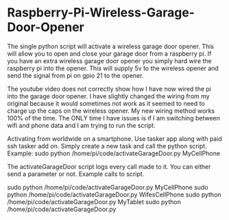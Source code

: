 # Raspberry-Pi-Wireless-Garage-Door-Opener

The single python script will activate a wireless garage door opener.  This will allow you to open and close your garage door from a raspberry pi.  If you have an extra wireless garage door opener you simply hard wire the raspberry pi into the opener.  This will supply 5v to the wireless opener and send the signal from pi on gpio 21 to the opener.  

The youtube video does not correctly show how I have now wired the pi into the garage door opener.  I have slightly changed the wiring from my original because it would sometimes not work as it seemed to need to charge up the caps on the wireless opener.  My new wiring method works 100% of the time.  The ONLY time I have issues is if I am switching between wifi and phone data and I am trying to run the script.

Activating from worldwide on a smartphone.
Use tasker app along with paid ssh tasker add on.  Simply create a new task and call the python script.
Example:  sudo python /home/pi/code/activateGarageDoor.py MyCellPhone

The activateGarageDoor script logs every call made to it.  You can either send a parameter or not.  Example calls to script.

sudo python /home/pi/code/activateGarageDoor.py MyCellPhone
sudo python /home/pi/code/activateGarageDoor.py WifesCellPhone
sudo python /home/pi/code/activateGarageDoor.py MyTablet
sudo python /home/pi/code/activateGarageDoor.py 

